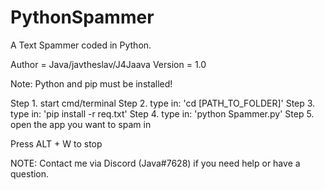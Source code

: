 # PythonSpammer
A Text Spammer coded in Python.


Author = Java/javtheslav/J4Jaava
Version = 1.0


Note: Python and pip must be installed!

Step 1. start cmd/terminal
Step 2. type in: 'cd [PATH_TO_FOLDER]'
Step 3. type in: 'pip install -r req.txt'
Step 4. type in: 'python Spammer.py'
Step 5. open the app you want to spam in

Press ALT + W to stop


NOTE: Contact me via Discord (Java#7628) if you need help or have a question.
